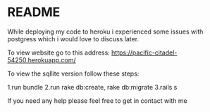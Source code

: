 # README

While deploying my code to heroku i experienced some issues with postgress which i would love to discuss later.

To view website go to this address:
https://pacific-citadel-54250.herokuapp.com/

To view the sqllite version follow these steps:

1.run bundle
2.run rake db:create, rake db:migrate
3.rails s

If you need any help please feel free to get in contact with me
